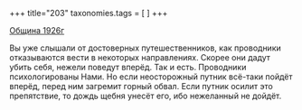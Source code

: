 +++
title="203"
taxonomies.tags = [
]
+++


[Община 1926г](/agni/1926)




Вы уже слышали от достоверных путешественников, как проводники отказываются вести в некоторых направлениях. Скорее они дадут убить себя, нежели поведут вперёд. Так и есть. Проводники психологированы Нами. Но если неосторожный путник всё-таки пойдёт вперёд, перед ним загремит горный обвал. Если путник осилит это препятствие, то дождь щебня унесёт его, ибо нежеланный не дойдёт.   


